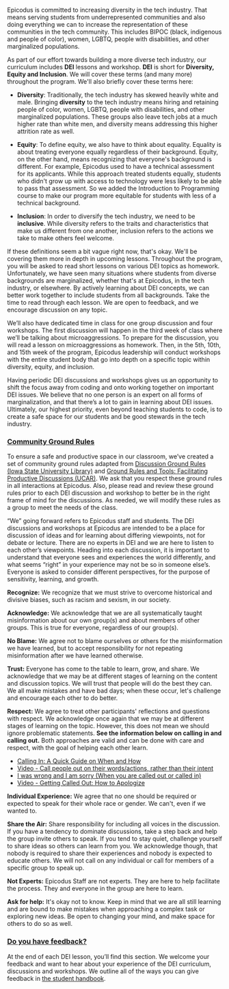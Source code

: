 Epicodus is committed to increasing diversity in the tech industry. That means serving students from underrepresented communities and also doing everything we can to increase the representation of these communities in the tech community. This includes BIPOC (black, indigenous and people of color), women, LGBTQ, people with disabilities, and other marginalized populations.
 
As part of our effort towards building a more diverse tech industry, our curriculum includes **DEI** lessons and workshop. **DEI** is short for **Diversity, Equity and Inclusion**. We will cover these terms (and many more) throughout the program. We'll also briefly cover these terms here:
 
* **Diversity**: Traditionally, the tech industry has skewed heavily white and male. Bringing **diversity** to the tech industry means hiring and retaining people of color, women, LGBTQ, people with disabilities, and other marginalized populations. These groups also leave tech jobs at a much higher rate than white men, and diversity means addressing this higher attrition rate as well.

* **Equity**: To define equity, we also have to think about equality. Equality is about treating everyone equally regardless of their background. Equity, on the other hand, means recognizing that everyone's background is different. For example, Epicodus used to have a technical assessment for its applicants. While this approach treated students equally, students who didn't grow up with access to technology were less likely to be able to pass that assessment. So we added the Introduction to Programming course to make our program more equitable for students with less of a technical background.
 
* **Inclusion**: In order to diversify the tech industry, we need to be **inclusive**. While diversity refers to the traits and characteristics that make us different from one another, inclusion refers to the actions we take to make others feel welcome.
 
If these definitions seem a bit vague right now, that's okay. We'll be covering them more in depth in upcoming lessons.
Throughout the program, you will be asked to read short lessons on various DEI topics as homework. Unfortunately, we have seen many situations where students from diverse backgrounds are marginalized, whether that's at Epicodus, in the tech industry, or elsewhere. By actively learning about DEI concepts, we can better work together to include students from all backgrounds. Take the time to read through each lesson. We are open to feedback, and we encourage discussion on any topic.

We’ll also have dedicated time in class for one group discussion and four workshops. The first discussion will happen in the third week of class where we’ll be talking about microaggressions. To prepare for the discussion, you will read a lesson on microaggressions as homework. Then, in the 5th, 10th, and 15th week of the program, Epicodus leadership will conduct workshops with the entire student body that go into depth on a specific topic within diversity, equity, and inclusion.
 
Having periodic DEI discussions and workshops gives us an opportunity to shift the focus away from coding and onto working together on important DEI issues. We believe that no one person is an expert on all forms of marginalization, and that there’s a lot to gain in learning about DEI issues. Ultimately, our highest priority, even beyond teaching students to code, is to create a safe space for our students and be good stewards in the tech industry.

### [Community Ground Rules](#community-ground-rules)

To ensure a safe and productive space in our classroom, we’ve created a set of community ground rules adapted from [Discussion Ground Rules (Iowa State University Library)](https://instr.iastate.libguides.com/c.php?g=957020&p=6908208) and [Ground Rules and Tools: Facilitating Productive Discussions (UCAR)](https://www.ucar.edu/who-we-are/diversity-inclusion/community-resources/ground-rules-tools). We ask that you respect these ground rules in all interactions at Epicodus. Also, please read and review these ground rules prior to each DEI discussion and workshop to better be in the right frame of mind for the discussions. As needed, we will modify these rules as a group to meet the needs of the class.

“We” going forward refers to Epicodus staff and students. The DEI discussions and workshops at Epicodus are intended to be a place for discussion of ideas and for learning about differing viewpoints, not for debate or lecture. There are no experts in DEI and we are here to listen to each other’s viewpoints. Heading into each discussion, it is important to understand that everyone sees and experiences the world differently, and what seems “right” in your experience may not be so in someone else’s. Everyone is asked to consider different perspectives, for the purpose of sensitivity, learning, and growth. 

**Recognize:** We recognize that we must strive to overcome historical and divisive biases, such as racism and sexism, in our society.

**Acknowledge:** We acknowledge that we are all systematically taught misinformation about our own group(s) and about members of other groups. This is true for everyone, regardless of our group(s).

**No Blame:** We agree not to blame ourselves or others for the misinformation we have learned, but to accept responsibility for not repeating misinformation after we have learned otherwise.
 
**Trust:** Everyone has come to the table to learn, grow, and share. We acknowledge that we may be at different stages of learning on the content and discussion topics. We will trust that people will do the best they can. We all make mistakes and have bad days; when these occur, let's challenge and encourage each other to do better. 

**Respect:** We agree to treat other participants' reflections and questions with respect. We acknowledge once again that we may be at different stages of learning on the topic. However, this does not mean we should ignore problematic statements. **See the information below on calling in and calling out.** Both approaches are valid and can be done with care and respect, with the goal of helping each other learn.

*  [Calling In: A Quick Guide on When and How](https://everydayfeminism.com/2015/01/guide-to-calling-in/)
*  [Video - Call people out on their words/actions, rather than their intent](https://www.youtube.com/watch?v=b0Ti-gkJiXc)
*  [I was wrong and I am sorry (When you are called out or called in)](http://womeninastronomy.blogspot.com/2015/04/i-was-wrong-and-i-am-sorry.html)
*  [Video - Getting Called Out: How to Apologize](https://www.youtube.com/watch?v=C8xJXKYL8pU&t=2s)

**Individual Experience:** We agree that no one should be required or expected to speak for their whole race or gender. We can't, even if we wanted to.
 
**Share the Air:** Share responsibility for including all voices in the discussion. If you have a tendency to dominate discussions, take a step back and help the group invite others to speak. If you tend to stay quiet, challenge yourself to share ideas so others can learn from you. We acknowledge though, that nobody is required to share their experiences and nobody is expected to educate others. We will not call on any individual or call for members of a specific group to speak up.

**Not Experts:** Epicodus Staff are not experts. They are here to help facilitate the process. They and everyone in the group are here to learn.

**Ask for help:** It's okay not to know. Keep in mind that we are all still learning and are bound to make mistakes when approaching a complex task or exploring new ideas. Be open to changing your mind, and make space for others to do so as well. 

### [Do you have feedback?](#do-you-have-feedback)
At the end of each DEI lesson, you’ll find this section. We welcome your feedback and want to hear about your experience of the DEI curriculum, discussions and workshops. We outline all of the ways you can give feedback in [the student handbook](https://www.learnhowtoprogram.com/introduction-to-programming/getting-started-at-epicodus/student-handbook#giving-feedback).